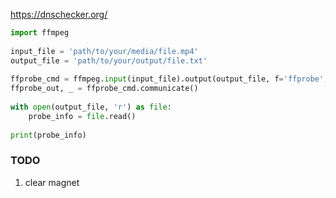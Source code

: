 

https://dnschecker.org/


```python
import ffmpeg  
  
input_file = 'path/to/your/media/file.mp4'  
output_file = 'path/to/your/output/file.txt'  
  
ffprobe_cmd = ffmpeg.input(input_file).output(output_file, f='ffprobe', format='null').run_async()  
ffprobe_out, _ = ffprobe_cmd.communicate()  
  
with open(output_file, 'r') as file:  
    probe_info = file.read()  
  
print(probe_info)
```

### TODO

1. clear magnet